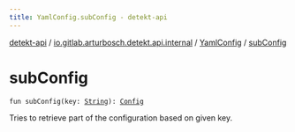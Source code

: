 ```yaml
---
title: YamlConfig.subConfig - detekt-api
---
```


[detekt-api](../../index.html) / [io.gitlab.arturbosch.detekt.api.internal](../index.html) / [YamlConfig](index.html) / [subConfig](./sub-config.html)

# subConfig

`fun subConfig(key: `[`String`](https://kotlinlang.org/api/latest/jvm/stdlib/kotlin/-string/index.html)`): `[`Config`](../../io.gitlab.arturbosch.detekt.api/-config/index.html)

Tries to retrieve part of the configuration based on given key.

